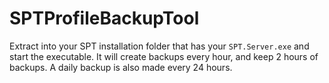 # SPTProfileBackupTool

Extract into your SPT installation folder that has your `SPT.Server.exe` and start the executable. It will create backups every hour, and keep 2 hours of backups. A daily backup is also made every 24 hours.
